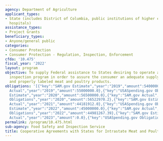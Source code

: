```yaml
---
agency: Department of Agriculture
applicant_types:
- State (includes District of Columbia, public institutions of higher education and
  hospitals)
assistance_types:
- Project Grants
beneficiary_types:
- Anyone/general public
categories:
- Consumer Protection
- Consumer Protection - Regulation, Inspection, Enforcement
cfda: '10.475'
fiscal_year: '2022'
layout: program
objective: To supply Federal assistance to States desiring to operate a meat and poultry
  inspection program in order to assure the consumer an adequate supply of safe, wholesome,
  and properly labeled meat and poultry products.
obligations: '[{"key":"SAM.gov Estimate","year":"2019","amount":54000000.0},{"key":"SAM.gov
  Actual","year":"2019","amount":55000000.0},{"key":"USASpending.gov Obligations","year":"2019","amount":55109977.93},{"key":"SAM.gov
  Estimate","year":"2020","amount":56500000.0},{"key":"SAM.gov Actual","year":"2020","amount":57447970.0},{"key":"USASpending.gov
  Obligations","year":"2020","amount":56522970.2},{"key":"SAM.gov Estimate","year":"2021","amount":45000000.0},{"key":"SAM.gov
  Actual","year":"2021","amount":44181912.0},{"key":"USASpending.gov Obligations","year":"2021","amount":44353364.25},{"key":"SAM.gov
  Estimate","year":"2022","amount":45000000.0},{"key":"SAM.gov Actual","year":"2022","amount":44983075.0},{"key":"USASpending.gov
  Obligations","year":"2022","amount":44981267.39},{"key":"SAM.gov Estimate","year":"2023","amount":47000000.0},{"key":"SAM.gov
  Actual","year":"2023","amount":0.0},{"key":"USASpending.gov Obligations","year":"2023","amount":46025000.0}]'
permalink: /program/10.475.html
sub-agency: Food Safety and Inspection Service
title: Cooperative Agreements with States for Intrastate Meat and Poultry Inspection
---
```

